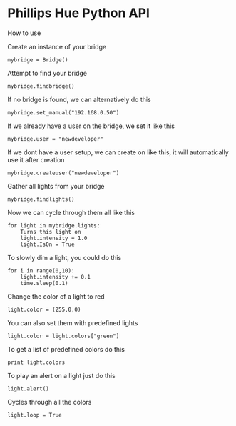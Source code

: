 Phillips Hue Python API
===


How to use


Create an instance of your bridge
```
mybridge = Bridge()
```

Attempt to find your bridge
```
mybridge.findbridge()
```

If no bridge is found, we can alternatively do this
```
mybridge.set_manual("192.168.0.50")
```

If we already have a user on the bridge, we set it like this
```
mybridge.user = "newdeveloper"
```

If we dont have a user setup, we can create on like this, it will automatically use it after creation
```
mybridge.createuser("newdeveloper")
```

Gather all lights from your bridge
```
mybridge.findlights()
```

Now we can cycle through them all like this
```
for light in mybridge.lights:
    Turns this light on
    light.intensity = 1.0
    light.IsOn = True
```

To slowly dim a light, you could do this

```  
for i in range(0,10):
    light.intensity += 0.1
    time.sleep(0.1)
```
Change the color of a light to red

```
light.color = (255,0,0)
```

You can also set them with predefined lights
```
light.color = light.colors["green"]
```

To get a list of predefined colors do this
```
print light.colors
```

To play an alert on a light just do this
```
light.alert()
```

Cycles through all the colors
```
light.loop = True
```

